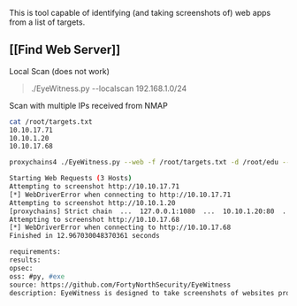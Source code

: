 This is tool capable of identifying (and taking screenshots of) web apps from a list of targets.

## [[Find Web Server]]
Local Scan (does not work)
>./EyeWitness.py --localscan 192.168.1.0/24

Scan with multiple IPs received from NMAP
```sh
cat /root/targets.txt
10.10.17.71
10.10.1.20
10.10.17.68

proxychains4 ./EyeWitness.py --web -f /root/targets.txt -d /root/edu --no-dns --no-prompt

Starting Web Requests (3 Hosts)
Attempting to screenshot http://10.10.17.71
[*] WebDriverError when connecting to http://10.10.17.71
Attempting to screenshot http://10.10.1.20
[proxychains] Strict chain  ...  127.0.0.1:1080  ...  10.10.1.20:80  ...  OK
Attempting to screenshot http://10.10.17.68
[*] WebDriverError when connecting to http://10.10.17.68
Finished in 12.967030048370361 seconds
```

```meta
requirements: 
results: 
opsec: 
oss: #py, #exe
source: https://github.com/FortyNorthSecurity/EyeWitness
description: EyeWitness is designed to take screenshots of websites provide some server header info, and identify default credentials if known.
```